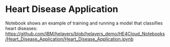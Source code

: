 # Heart Disease Application
Notebook shows an example of training and running a model that classifies heart diseases: https://github.com/IBM/helayers/blob/helayers_demo/HE4Cloud_Notebooks/Heart_Disease_Application/Heart_Disease_Application.ipynb
